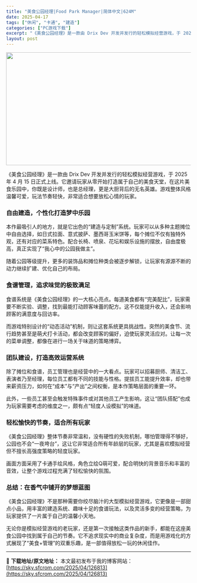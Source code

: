 ```yaml
---
title: "美食公园经理|Food Park Manager|简体中文|624M"
date: 2025-04-17
tags: ["休闲", "卡通", "建造"]
categories: ["PC游戏下载"]
excerpt: "《美食公园经理》是一款由 Drix Dev 开发并发行的轻松模拟经营游戏，于 2025 年 4 月 15 日正式上线。它邀请玩家从零开始打造属于自己的美食天堂，在这片美食乐园中，你既是设计师，也是总经理，更是大厨背后的无名英雄。游戏整体风格温馨可爱，玩法节奏轻快，非常适合想要放松心情的玩家。 自由建&hellip;"
layout: post
---
```


<img class="aligncenter size-full wp-image-126814" src="https://sky.sfcrom.com/wp-content/uploads/2025/04/202504170331112.webp" alt="" width="660" height="308" />
<p class="" data-start="73" data-end="219">《美食公园经理》是一款由 Drix Dev 开发并发行的轻松模拟经营游戏，于 2025 年 4 月 15 日正式上线。它邀请玩家从零开始打造属于自己的美食天堂，在这片美食乐园中，你既是设计师，也是总经理，更是大厨背后的无名英雄。游戏整体风格温馨可爱，玩法节奏轻快，非常适合想要放松心情的玩家。</p>

<h3 class="" data-start="221" data-end="239">自由建造，个性化打造梦中乐园</h3>
<p class="" data-start="241" data-end="367">本作最吸引人的地方，就是它出色的“建造与定制”系统。玩家可以从多种主题摊位中自由选择，如日式拉面、意式披萨、墨西哥玉米饼等，每个摊位不仅有独特外观，还有对应的菜系特色。配合长椅、喷泉、花坛和娱乐设施的摆放，自由度极高，真正实现了“我心中的公园我做主”。</p>
<p class="" data-start="369" data-end="420">随着公园等级提升，更多的装饰品和摊位种类会被逐步解锁，让玩家有源源不断的动力继续扩建、优化自己的布局。</p>

<h3 class="" data-start="422" data-end="440">食谱管理，追求味觉的极致满足</h3>
<p class="" data-start="442" data-end="526">食谱系统是《美食公园经理》的一大核心亮点。每道美食都有“完美配比”，玩家需要不断实验、调整，找到最能打动顾客味蕾的配方。这不仅能提升收入，还会影响顾客的满意度与回访率。</p>
<p class="" data-start="528" data-end="624">而游戏特别设计的“动态活动”机制，则让这套系统更具挑战性。突然的美食节、流行趋势甚至是萌犬打卡活动，都会改变顾客的偏好，迫使玩家灵活应对。让每一次的菜单调整，都像在进行一场关于味道的策略博弈。</p>

<h3 class="" data-start="626" data-end="643">团队建设，打造高效运营系统</h3>
<p class="" data-start="645" data-end="753">除了摊位和食谱，员工管理也是经营中的一大看点。玩家可以招募厨师、清洁工、表演者乃至经理，每位员工都有不同的技能与性格。提拔员工能提升效率，却也带来薪资压力，如何在“成本”与“产出”之间权衡，是本作策略层面的重要一环。</p>
<p class="" data-start="755" data-end="820">此外，一些员工甚至会触发特殊事件或对其他员工产生影响，这让“团队搭配”也成为玩家需要考虑的维度之一，颇有点“轻度人设模拟”的味道。</p>

<h3 class="" data-start="822" data-end="840">轻松愉快的节奏，适合所有玩家</h3>
<p class="" data-start="842" data-end="930">《美食公园经理》整体节奏非常温和，没有硬性的失败机制，哪怕管理得不够好，公园也不会“一夜垮台”，这让它非常适合所有年龄层的玩家，尤其是喜欢模拟经营但不擅长高强度策略的轻度玩家。</p>
<p class="" data-start="932" data-end="989">画面方面采用了卡通手绘风格，角色立绘Q萌可爱，配合明快的背景音乐和丰富的音效，让整个游戏过程充满了轻松愉快的氛围。</p>

<h3 class="" data-start="991" data-end="1009">总结：在香气中铺开的梦想蓝图</h3>
<p class="" data-start="1011" data-end="1101">《美食公园经理》不是那种需要你绞尽脑汁的大型模拟经营游戏，它更像是一部甜点小品，用丰富的建造系统、趣味十足的食谱玩法，以及灵活多变的经营策略，为玩家提供了一片属于自己的温馨小天地。</p>
<p class="" data-start="1103" data-end="1207">无论你是模拟经营游戏的老玩家，还是第一次接触这类作品的新手，都能在这座美食公园中找到属于自己的节奏。它不追求现实中的商业复杂度，而是用游戏化的方式展现了“美食+管理”的双重乐趣，是一部值得放松一玩的休闲佳作。</p>

---
📖 **下载地址/原文地址：** 本文最初发布于我的博客网站：[https://sky.sfcrom.com/2025/04/126813](https://sky.sfcrom.com/2025/04/126813)
